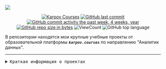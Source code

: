 ![](https://user-images.githubusercontent.com/100243761/179005624-ec4c5578-555c-4cf0-aeae-3e1fd8216556.png)

<div id="badges" align="center">

[![Karpov Courses](https://img.shields.io/badge/website-karpov.courses-red)](https://karpov.courses/) 
[![GitHub last commit](https://img.shields.io/github/last-commit/IvanoVladimir/karpov_courses.svg)](https://github.com/IvanoVladimir/karpov_courses) 
[![GitHub commit activity the past week, 4 weeks, year](https://img.shields.io/github/commit-activity/y/IvanoVladimir/karpov_courses.svg)](https://github.com/IvanoVladimir/karpov_courses) 
[![GitHub repo size in bytes](https://img.shields.io/github/repo-size/IvanoVladimir/karpov_courses.svg)](https://github.com/IvanoVladimir/karpov_courses)
![ViewCount](https://views.whatilearened.today/views/github/IvanoVladimir/karpov_courses.svg?cache=remove)
![GitHub top language](https://img.shields.io/github/languages/top/IvanoVladimir/karpov_courses.svg?style=flat)

</div>

В репозитории находятся мои крупные учебные проекты от образовательной платформы ***`karpov.courses`*** по направлению "Аналитик данных".

---

<details>
<summary> <kbd>Краткая информация о проектах</kbd> </summary>

Название| Описание| Стек
:-:|:-:|:-: 
[e-commerce](https://github.com/IvanoVladimir/karpov_courses/tree/main/Interim_Project 'Ссылка на проект')
| Предварительное исследование данных о совершенных покупках пользователей, решения и ответы на ряд вопросов | pandas, seaborn, matplotlib, NumPy 

</details>


